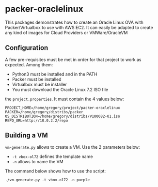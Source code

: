 # packer-oraclelinux

This packages demonstrates how to create an Oracle Linux OVA with Packer/Virtualbox to use with AWS EC2. It can easily be adapted to create any kind of images for Cloud Providers or VMWare/OracleVM

## Configuration

A few pre-requisites must be met in order for that project to work as expected. Among them:
- Python3 must be installed and in the PATH
- Packer must be installed 
- Virtualbox must be installer
- You must download the Oracle Linux 7.2 ISO file

the ```project.properties```. It must contain the 4 values below:

```
PROJECT_HOME=/home/gregory/project/packer-oraclelinux
PACKER=/home/gregory/distribs/packer
OS_DISTRIBUTION=/home/gregory/distribs/V100082-01.iso
REPO_URL=http://10.0.2.2/repo
```

## Building a VM

```vm-generate.py``` allows to create a VM. Use the 2 parameters below:
- ```-t vbox-ol72``` defines the template name
- ```-n``` allows to name the VM

The command below shows how to use the script:

```
./vm-generate.py -t vbox-ol72 -n purple
```

